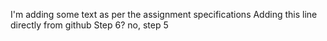 I'm adding some text as per the assignment specifications
Adding this line directly from github
Step 6?
no, step 5
